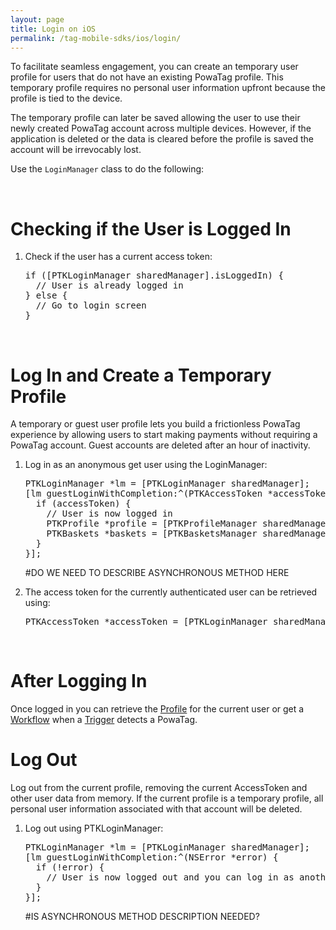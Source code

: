 ```yaml
---
layout: page
title: Login on iOS
permalink: /tag-mobile-sdks/ios/login/
---
```


To facilitate seamless engagement, you can create an temporary user profile for users that do not have an existing PowaTag profile. This temporary profile requires no personal user information upfront because the profile is tied to the device. 

The temporary profile can later be saved allowing the user to use their newly created PowaTag account across multiple devices. However, if the application is deleted or the data is cleared before the profile is saved the account will be irrevocably lost.

Use the <code>LoginManager</code> class to do the following:

<br />

# Checking if the User is Logged In

1. Check if the user has a current access token:

    <pre>if ([PTKLoginManager sharedManager].isLoggedIn) {
     // User is already logged in
   } else {
     // Go to login screen
   }</pre>

<br />

# Log In and Create a Temporary Profile

A temporary or guest user profile lets you build a frictionless PowaTag experience by allowing users to start making payments without requiring a PowaTag account. Guest accounts are deleted after an hour of inactivity.

1. Log in as an anonymous get user using the LoginManager:

    <pre>PTKLoginManager *lm = [PTKLoginManager sharedManager];
   [lm guestLoginWithCompletion:^(PTKAccessToken *accessToken, NSError *error) {
     if (accessToken) {
       // User is now logged in
       PTKProfile *profile = [PTKProfileManager sharedManager].currentProfile;
       PTKBaskets *baskets = [PTKBasketsManager sharedManager].currentBaskets;
     }
   }];</pre>

   
   #DO WE NEED TO DESCRIBE ASYNCHRONOUS METHOD HERE
   
   
2. The access token for the currently authenticated user can be retrieved using:

    <pre>PTKAccessToken *accessToken = [PTKLoginManager sharedManager].currentAccessToken;</pre>

<br />

# After Logging In

Once logged in you can retrieve the [Profile]({{site.baseurl}}/tag-mobile-sdks/ios/profile/) for the current user or get a [Workflow]({{site.baseurl}}/tag-mobile-sdks/ios/workflows/) when a [Trigger]({{site.baseurl}}/tag-mobile-sdks/ios/triggers/) detects a PowaTag.

# Log Out

Log out from the current profile, removing the current AccessToken and other user data from memory. If the current profile is a temporary profile, all personal user information associated with that account will be deleted.

1. Log out using PTKLoginManager:

    <pre>PTKLoginManager *lm = [PTKLoginManager sharedManager];
   [lm guestLoginWithCompletion:^(NSError *error) {
     if (!error) {
       // User is now logged out and you can log in as another user
     }
   }];</pre>
   
   #IS ASYNCHRONOUS METHOD DESCRIPTION NEEDED?

   
   
   
   
   
   
   
   
   
   
   
   
   
   
   
   